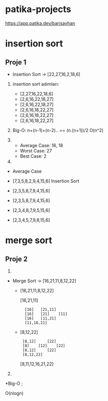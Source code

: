 # patika-projects
https://app.patika.dev/barisayhan

# insertion sort 

## Proje 1

* Insertion Sort   ->  [22,27,16,2,18,6]

 1. insertion sort adımları:
 
    * [2,27,16,22,18,6] 
    * [2,6,16,22,18,27]
    * [2,6,16,22,18,27]
    * [2,6,16,18,22,27]
    * [2,6,16,18,22,27]
    * [2,6,16,18,22,27]    
 
 2. Big-O:
    n+(n-1)+(n-2).. == (n.(n+1))/2
     O(n^2)

 3. 
    * Average Case: 16, 18
    * Worst Case: 27
    * Best Case: 2

 4.
 * Average Case

 * [7,3,5,8,2,9,4,15,6]     Insertion Sort
    
* [2,3,5,8,7,9,4,15,6]
* [2,3,5,8,7,9,4,15,6]
* [2,3,4,8,7,9,5,15,6]
* [2,3,4,5,7,9,8,15,6]




# merge sort

## Proje 2

 1.
 * Merge Sort -> [16,21,11,8,12,22]

  

     * [16,21,11,8,12,22]

          [16,21,11]

     	     [16]	[21,11]
             [16]	[21]	[11]
             [16]	[11,21]
             [11,16,21]

    *   [8,12,22]

           	 [8,12]		[22]
             [8]	[12]	[22]
         	 [8,12] 	[22]
         	 [8,12,22]

          [8,11,12,16,21,22]

           
2.
*Big-O ; 

   O(nlogn)
